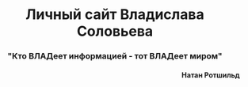 <h1 align="center"><strong>Личный сайт Владислава Соловьева</strong></h1> 
<h3 align="center">"Кто ВЛАДеет информацией - тот ВЛАДеет миром"</h2>
<h4 align="right">Натан Ротшильд</h4> 
